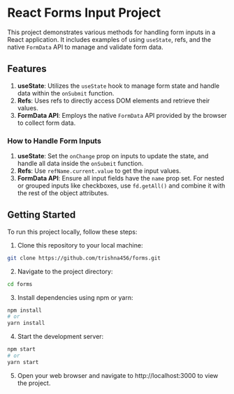 # React Forms Input Project

This project demonstrates various methods for handling form inputs in a React application. It includes examples of using `useState`, refs, and the native `FormData` API to manage and validate form data.

## Features

1. **useState**: Utilizes the `useState` hook to manage form state and handle data within the `onSubmit` function.
2. **Refs**: Uses refs to directly access DOM elements and retrieve their values.
3. **FormData API**: Employs the native `FormData` API provided by the browser to collect form data.

### How to Handle Form Inputs

1. **useState**: Set the `onChange` prop on inputs to update the state, and handle all data inside the `onSubmit` function.
2. **Refs**: Use `refName.current.value` to get the input values.
3. **FormData API**: Ensure all input fields have the `name` prop set. For nested or grouped inputs like checkboxes, use `fd.getAll()` and combine it with the rest of the object attributes.

## Getting Started

To run this project locally, follow these steps:

1. Clone this repository to your local machine:

```bash
git clone https://github.com/trishna456/forms.git
```

2. Navigate to the project directory:
```bash
cd forms
```

3. Install dependencies using npm or yarn:
```bash
npm install
# or
yarn install
```

4. Start the development server:
```bash
npm start
# or
yarn start
```

5. Open your web browser and navigate to http://localhost:3000 to view the project. 
